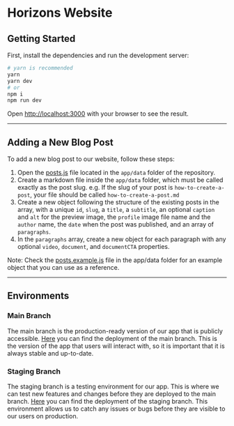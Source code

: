 # Horizons Website

## Getting Started

First, install the dependencies and run the development server:

```bash
# yarn is recommended
yarn
yarn dev
# or
npm i
npm run dev
```

Open [http://localhost:3000](http://localhost:3000) with your browser to see the result.

---

## Adding a New Blog Post

To add a new blog post to our website, follow these steps:

1. Open the [posts.js](https://github.com/MarcGonzalezMoratona/horizons-web/blob/main/app/data/posts.js) file located in the `app/data` folder of the repository.
2. Create a markdown file inside the `app/data` folder, which must be called exactly as the post slug. e.g. If the slug of your post is `how-to-create-a-post`, your file should be called `how-to-create-a-post.md`
3. Create a new object following the structure of the existing posts in the array, with a unique `id`, `slug`, a `title`, a `subtitle`, an optional `caption` and `alt` for the preview image, the `profile` image file name and the `author` name, the `date` when the post was published, and an array of `paragraphs`.
4. In the `paragraphs` array, create a new object for each paragraph with any optional `video`, `document`, and `documentCTA` properties.

Note: Check the [posts.example.js](https://github.com/MarcGonzalezMoratona/horizons-web/blob/main/app/data/posts.example.js) file in the app/data folder for an example object that you can use as a reference.

---

## Environments

### Main Branch

The main branch is the production-ready version of our app that is publicly accessible. [Here](https://horizons-games.vercel.app) you can find the deployment of the main branch. This is the version of the app that users will interact with, so it is important that it is always stable and up-to-date.

### Staging Branch

The staging branch is a testing environment for our app. This is where we can test new features and changes before they are deployed to the main branch. [Here](https://staging-horizons-games.vercel.app) you can find the deployment of the staging branch. This environment allows us to catch any issues or bugs before they are visible to our users on production.
